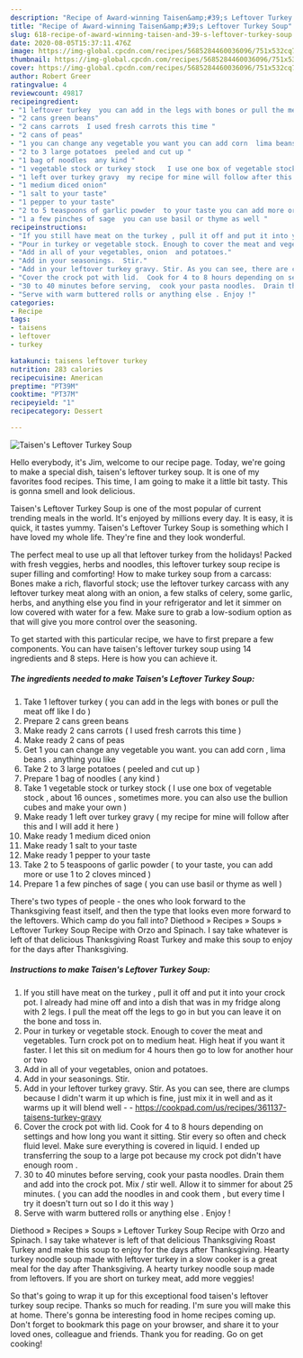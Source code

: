 ```yaml
---
description: "Recipe of Award-winning Taisen&amp;#39;s Leftover Turkey Soup"
title: "Recipe of Award-winning Taisen&amp;#39;s Leftover Turkey Soup"
slug: 618-recipe-of-award-winning-taisen-and-39-s-leftover-turkey-soup
date: 2020-08-05T15:37:11.476Z
image: https://img-global.cpcdn.com/recipes/5685284460036096/751x532cq70/taisens-leftover-turkey-soup-recipe-main-photo.jpg
thumbnail: https://img-global.cpcdn.com/recipes/5685284460036096/751x532cq70/taisens-leftover-turkey-soup-recipe-main-photo.jpg
cover: https://img-global.cpcdn.com/recipes/5685284460036096/751x532cq70/taisens-leftover-turkey-soup-recipe-main-photo.jpg
author: Robert Greer
ratingvalue: 4
reviewcount: 49817
recipeingredient:
- "1 leftover turkey  you can add in the legs with bones or pull the meat off like I do "
- "2 cans green beans"
- "2 cans carrots  I used fresh carrots this time "
- "2 cans of peas"
- "1 you can change any vegetable you want you can add corn  lima beans  anything you like"
- "2 to 3 large potatoes  peeled and cut up "
- "1 bag of noodles  any kind "
- "1 vegetable stock or turkey stock   I use one box of vegetable stock  about 16 ounces  sometimes more you can also use the bullion cubes and make your own "
- "1 left over turkey gravy  my recipe for mine will follow after this and I will add it here "
- "1 medium diced onion"
- "1 salt to your taste"
- "1 pepper to your taste"
- "2 to 5 teaspoons of garlic powder  to your taste you can add more or use 1 to 2 cloves minced "
- "1 a few pinches of sage  you can use basil or thyme as well "
recipeinstructions:
- "If you still have meat on the turkey , pull it off and put it into your crock pot. I already had mine off and into a dish that was in my fridge along with 2 legs. I pull the meat off the legs to go in but you can leave it on the bone and toss in."
- "Pour in turkey or vegetable stock. Enough to cover the meat and vegetables. Turn crock pot on to medium heat. High heat if you want it faster. I let this sit on medium for 4 hours then go to low for another hour or two"
- "Add in all of your vegetables, onion  and potatoes."
- "Add in your seasonings.  Stir."
- "Add in your leftover turkey gravy. Stir. As you can see, there are clumps because I didn&#39;t warm it up which is fine, just mix it in well and as it warms up it will blend well  https://cookpad.com/us/recipes/361137-taisens-turkey-gravy"
- "Cover the crock pot with lid.  Cook for 4 to 8 hours depending on settings and how long you want it sitting. Stir every so often and check fluid level. Make sure everything is covered in liquid. I ended up transferring the soup to a large pot because my crock pot didn&#39;t have enough room ."
- "30 to 40 minutes before serving,  cook your pasta noodles.  Drain them and add into the crock pot. Mix / stir well. Allow it to simmer for about 25 minutes.  ( you can add the noodles in and cook them , but every time I try it doesn&#39;t turn out so I do it this way )"
- "Serve with warm buttered rolls or anything else . Enjoy !"
categories:
- Recipe
tags:
- taisens
- leftover
- turkey

katakunci: taisens leftover turkey 
nutrition: 283 calories
recipecuisine: American
preptime: "PT39M"
cooktime: "PT37M"
recipeyield: "1"
recipecategory: Dessert

---
```



![Taisen&#39;s Leftover Turkey Soup](https://img-global.cpcdn.com/recipes/5685284460036096/751x532cq70/taisens-leftover-turkey-soup-recipe-main-photo.jpg)

Hello everybody, it's Jim, welcome to our recipe page. Today, we're going to make a special dish, taisen&#39;s leftover turkey soup. It is one of my favorites food recipes. This time, I am going to make it a little bit tasty. This is gonna smell and look delicious.

Taisen&#39;s Leftover Turkey Soup is one of the most popular of current trending meals in the world. It's enjoyed by millions every day. It is easy, it is quick, it tastes yummy. Taisen&#39;s Leftover Turkey Soup is something which I have loved my whole life. They're fine and they look wonderful.

The perfect meal to use up all that leftover turkey from the holidays! Packed with fresh veggies, herbs and noodles, this leftover turkey soup recipe is super filling and comforting! How to make turkey soup from a carcass: Bones make a rich, flavorful stock; use the leftover turkey carcass with any leftover turkey meat along with an onion, a few stalks of celery, some garlic, herbs, and anything else you find in your refrigerator and let it simmer on low covered with water for a few. Make sure to grab a low-sodium option as that will give you more control over the seasoning.


To get started with this particular recipe, we have to first prepare a few components. You can have taisen&#39;s leftover turkey soup using 14 ingredients and 8 steps. Here is how you can achieve it.

<!--inarticleads1-->

##### The ingredients needed to make Taisen&#39;s Leftover Turkey Soup:

1. Take 1 leftover turkey ( you can add in the legs with bones or pull the meat off like I do )
1. Prepare 2 cans green beans
1. Make ready 2 cans carrots ( I used fresh carrots this time )
1. Make ready 2 cans of peas
1. Get 1 you can change any vegetable you want. you can add corn , lima beans . anything you like
1. Take 2 to 3 large potatoes ( peeled and cut up )
1. Prepare 1 bag of noodles ( any kind )
1. Take 1 vegetable stock or turkey stock  ( I use one box of vegetable stock , about 16 ounces , sometimes more. you can also use the bullion cubes and make your own )
1. Make ready 1 left over turkey gravy ( my recipe for mine will follow after this and I will add it here )
1. Make ready 1 medium diced onion
1. Make ready 1 salt to your taste
1. Make ready 1 pepper to your taste
1. Take 2 to 5 teaspoons of garlic powder ( to your taste, you can add more or use 1 to 2 cloves minced )
1. Prepare 1 a few pinches of sage ( you can use basil or thyme as well )


There&#39;s two types of people - the ones who look forward to the Thanksgiving feast itself, and then the type that looks even more forward to the leftovers. Which camp do you fall into? Diethood » Recipes » Soups » Leftover Turkey Soup Recipe with Orzo and Spinach. I say take whatever is left of that delicious Thanksgiving Roast Turkey and make this soup to enjoy for the days after Thanksgiving. 

<!--inarticleads2-->

##### Instructions to make Taisen&#39;s Leftover Turkey Soup:

1. If you still have meat on the turkey , pull it off and put it into your crock pot. I already had mine off and into a dish that was in my fridge along with 2 legs. I pull the meat off the legs to go in but you can leave it on the bone and toss in.
1. Pour in turkey or vegetable stock. Enough to cover the meat and vegetables. Turn crock pot on to medium heat. High heat if you want it faster. I let this sit on medium for 4 hours then go to low for another hour or two
1. Add in all of your vegetables, onion  and potatoes.
1. Add in your seasonings.  Stir.
1. Add in your leftover turkey gravy. Stir. As you can see, there are clumps because I didn&#39;t warm it up which is fine, just mix it in well and as it warms up it will blend well -  - https://cookpad.com/us/recipes/361137-taisens-turkey-gravy
1. Cover the crock pot with lid.  Cook for 4 to 8 hours depending on settings and how long you want it sitting. Stir every so often and check fluid level. Make sure everything is covered in liquid. I ended up transferring the soup to a large pot because my crock pot didn&#39;t have enough room .
1. 30 to 40 minutes before serving,  cook your pasta noodles.  Drain them and add into the crock pot. Mix / stir well. Allow it to simmer for about 25 minutes.  ( you can add the noodles in and cook them , but every time I try it doesn&#39;t turn out so I do it this way )
1. Serve with warm buttered rolls or anything else . Enjoy !


Diethood » Recipes » Soups » Leftover Turkey Soup Recipe with Orzo and Spinach. I say take whatever is left of that delicious Thanksgiving Roast Turkey and make this soup to enjoy for the days after Thanksgiving. Hearty turkey noodle soup made with leftover turkey in a slow cooker is a great meal for the day after Thanksgiving. A hearty turkey noodle soup made from leftovers. If you are short on turkey meat, add more veggies! 

So that's going to wrap it up for this exceptional food taisen&#39;s leftover turkey soup recipe. Thanks so much for reading. I'm sure you will make this at home. There's gonna be interesting food in home recipes coming up. Don't forget to bookmark this page on your browser, and share it to your loved ones, colleague and friends. Thank you for reading. Go on get cooking!
